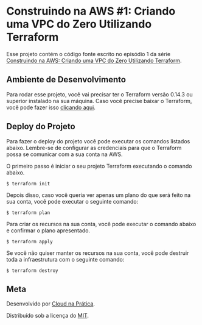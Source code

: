 # Construindo na AWS #1: Criando uma VPC do Zero Utilizando Terraform

Esse projeto contém o código fonte escrito no episódio 1 da série [Construindo na AWS: Criando uma VPC do Zero Utilizando Terraform](https://www.youtube.com/watch?v=5AI7mbh4p08).

## Ambiente de Desenvolvimento

Para rodar esse projeto, você vai precisar ter o Terraform versão 0.14.3 ou superior instalado na sua máquina. Caso você precise baixar o Terraform, você pode fazer isso [clicando aqui](https://www.terraform.io/downloads.html).

## Deploy do Projeto

Para fazer o deploy do projeto você pode executar os comandos listados abaixo. Lembre-se de configurar as credenciais para que o Terraform possa se comunicar com a sua conta na AWS.

O primeiro passo é iniciar o seu projeto Terraform executando o comando abaixo.

```
$ terraform init
```

Depois disso, caso você queria ver apenas um plano do que será feito na sua conta, você pode executar o seguinte comando:

```
$ terraform plan
```

Para criar os recursos na sua conta, você pode executar o comando abaixo e confirmar o plano apresentado.

```
$ terraform apply
```

Se você não quiser manter os recursos na sua conta, você pode destruir toda a infraestrutura com o seguinte comando:

```
$ terraform destroy
```

## Meta

Desenvolvido por [Cloud na Prática](https://cloudnapratica.com).

Distribuído sob a licença do [MIT](LICENSE).
